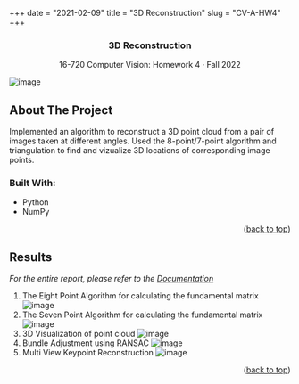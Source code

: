 +++
date = "2021-02-09"
title = "3D Reconstruction"
slug = "CV-A-HW4"
+++
<!--https://github.com/othneildrew/Best-README-Template-->
<a name="readme-top"></a>

<div align="center">
  <h3 align="center">3D Reconstruction
</h3>
  <p align="center">
    16-720 Computer Vision: Homework 4 · Fall 2022
  </p>
</div>

![image](/img/hw4_4.png)
<!-- ABOUT THE PROJECT -->
## About The Project

Implemented an algorithm to reconstruct a 3D point cloud from a pair of images taken at different angles. Used the 8-point/7-point algorithm and triangulation to find and vizualize 3D locations of corresponding image points. 

### Built With: 
* Python 
* NumPy

<p align="right">(<a href="#readme-top">back to top</a>)</p>

<!-- Results  -->
## Results 

_For the entire report, please refer to the [Documentation](https://github.com/jiyooonp/CMU-FALL-22/blob/main/cv-a/hw4/jiyoonp_hw4.pdf)_


1. The Eight Point Algorithm for calculating the fundamental matrix
![image](/img/hw4_1.png)
2. The Seven Point Algorithm for calculating the fundamental matrix
![image](/img/hw4_2.png)
3. 3D Visualization of point cloud 
![image](/img/hw4_3.png)
4. Bundle Adjustment using RANSAC
![image](/img/hw4_4.png)
5. Multi View Keypoint Reconstruction 
![image](/img/hw4_5.png)

<p align="right">(<a href="#readme-top">back to top</a>)</p>